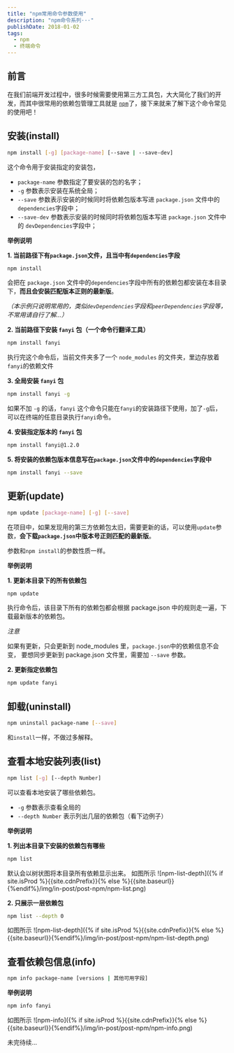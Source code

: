 ```yaml
---
title: "npm常用命令参数使用"
description: "npm命令系列···"
publishDate: 2018-01-02
tags:
  - npm
  - 终端命令
---
```


## 前言

在我们前端开发过程中，很多时候需要使用第三方工具包，大大简化了我们的开发，而其中很常用的依赖包管理工具就是 [`npm`](https://www.npmjs.com/)了，接下来就来了解下这个命令常见的使用吧！

## 安装(install)

>

```sh
npm install [-g] [package-name] [--save | --save-dev]
```

这个命令用于安装指定的安装包，

- `package-name` 参数指定了要安装的包的名字；
- `-g` 参数表示安装在系统全局；
- `--save` 参数表示安装的时候同时将依赖包版本写进 `package.json` 文件中的 `dependencies`字段中；
- `--save-dev` 参数表示安装的时候同时将依赖包版本写进 `package.json` 文件中的 `devDependencies`字段中；

**举例说明**

**1. 当前路径下有`package.json`文件，且当中有`dependencies`字段**

```sh
npm install
```

会把在 `package.json` 文件中的`dependencies`字段中所有的依赖包都安装在本目录下，**而且会安装匹配版本正则的最新版**。

_（本示例只说明常用的，类似`devDependencies`字段和`peerDependencies`字段等，不常用请自行了解...）_

**2. 当前路径下安装 `fanyi` 包（一个命令行翻译工具）**

```sh
npm install fanyi
```

执行完这个命令后，当前文件夹多了一个 `node_modules` 的文件夹，里边存放着`fanyi`的依赖文件

**3. 全局安装 `fanyi` 包**

```sh
npm install fanyi -g
```

如果不加 `-g` 的话，`fanyi` 这个命令只能在`fanyi`的安装路径下使用，加了`-g`后，可以在终端的任意目录执行`fanyi`命令。

**4. 安装指定版本的 `fanyi` 包**

```sh
npm install fanyi@1.2.0
```

**5. 将安装的依赖包版本信息写在`package.json`文件中的`dependencies`字段中**

```sh
npm install fanyi --save
```

## 更新(update)

>

```sh
npm update [package-name] [-g] [--save]
```

在项目中，如果发现用的第三方依赖包太旧，需要更新的话，可以使用`update`参数，**会下载`package.json`中版本号正则匹配的最新版**。

参数和`npm install`的参数性质一样。

**举例说明**

**1. 更新本目录下的所有依赖包**

```sh
npm update
```

执行命令后，该目录下所有的依赖包都会根据 package.json 中的规则走一遍，下载最新版本的依赖包。

_注意_

如果有更新，只会更新到 node_modules 里，`package.json`中的依赖信息不会变， 要想同步更新到 package.json 文件里，需要加 `--save` 参数。

**2. 更新指定依赖包**

```sh
npm update fanyi
```

## 卸载(uninstall)

>

```sh
npm uninstall package-name [--save]
```

和`install`一样，不做过多解释。

## 查看本地安装列表(list)

>

```sh
npm list [-g] [--depth Number]
```

可以查看本地安装了哪些依赖包。

- `-g` 参数表示查看全局的
- `--depth Number` 表示列出几层的依赖包（看下边例子）

**举例说明**

**1. 列出本目录下安装的依赖包有哪些**

```sh
npm list
```

默认会以树状图将本目录所有依赖显示出来。
如图所示
![npm-list-depth]({% if site.isProd %}{{site.cdnPrefix}}{% else %}{{site.baseurl}}{%endif%}/img/in-post/post-npm/npm-list.png)

**2. 只展示一层依赖包**

```sh
npm list --depth 0
```

如图所示
![npm-list-depth]({% if site.isProd %}{{site.cdnPrefix}}{% else %}{{site.baseurl}}{%endif%}/img/in-post/post-npm/npm-list-depth.png)

## 查看依赖包信息(info)

>

```sh
npm info package-name [versions | 其他可用字段]
```

**举例说明**

```sh
npm info fanyi
```

如图所示
![npm-info]({% if site.isProd %}{{site.cdnPrefix}}{% else %}{{site.baseurl}}{%endif%}/img/in-post/post-npm/npm-info.png)

未完待续...
